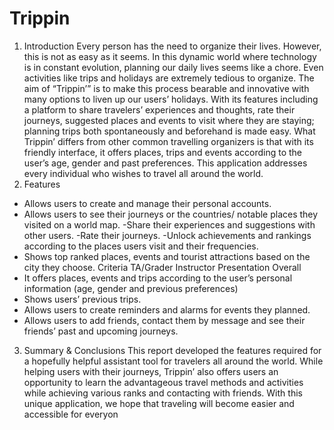 # Trippin
1. Introduction
Every person has the need to organize their lives. However, this is not as easy as it seems.
In this dynamic world where technology is in constant evolution, planning our daily lives
seems like a chore. Even activities like trips and holidays are extremely tedious to organize.
The aim of “Trippin’” is to make this process bearable and innovative with many options to
liven up our users’ holidays. With its features including a platform to share travelers’ experiences and thoughts, rate their journeys, suggested places and events to visit where they are
staying; planning trips both spontaneously and beforehand is made easy. What Trippin’ differs from other common travelling organizers is that with its friendly interface, it offers
places, trips and events according to the user’s age, gender and past preferences. This application addresses every individual who wishes to travel all around the world.
2. Features
- Allows users to create and manage their personal accounts.
- Allows users to see their journeys or the countries/ notable places they visited on a world
map.
-Share their experiences and suggestions with other users.
-Rate their journeys.
-Unlock achievements and rankings according to the places users visit and their frequencies.
- Shows top ranked places, events and tourist attractions based on the city they choose.
Criteria TA/Grader Instructor
Presentation
Overall
- It offers places, events and trips according to the user’s personal information (age, gender
and previous preferences)
- Shows users’ previous trips.
- Allows users to create reminders and alarms for events they planned.
- Allows users to add friends, contact them by message and see their friends’ past and upcoming journeys.
3. Summary & Conclusions
 This report developed the features required for a hopefully helpful assistant tool for travelers all
around the world. While helping users with their journeys, Trippin’ also offers users an opportunity
to learn the advantageous travel methods and activities while achieving various ranks and contacting with friends. With this unique application, we hope that traveling will become easier and accessible for everyon
